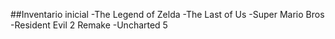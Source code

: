 ##Inventario inicial
-The Legend of Zelda 
-The Last of Us 
-Super Mario Bros
-Resident  Evil 2 Remake 
-Uncharted 5 
